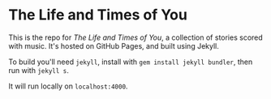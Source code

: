 # The Life and Times of You

This is the repo for _The Life and Times of You_, a collection of stories scored with music. It's hosted on GitHub Pages, and built using Jekyll.

To build you'll need `jekyll`, install with `gem install jekyll bundler`, then run with `jekyll s`.

It will run locally on `localhost:4000`.
